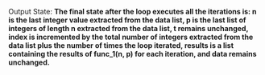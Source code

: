 Output State: **The final state after the loop executes all the iterations is: n is the last integer value extracted from the data list, p is the last list of integers of length n extracted from the data list, t remains unchanged, index is incremented by the total number of integers extracted from the data list plus the number of times the loop iterated, results is a list containing the results of func_1(n, p) for each iteration, and data remains unchanged.**
